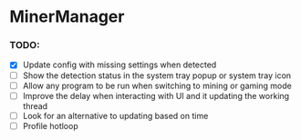 # MinerManager


### TODO: 

- [x] Update config with missing settings when detected
- [ ] Show the detection status in the system tray popup or system tray icon
- [ ] Allow any program to be run when switching to mining or gaming mode
- [ ] Improve the delay when interacting with UI and it updating the working thread
- [ ] Look for an alternative to updating based on time
- [ ] Profile hotloop
